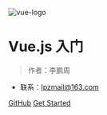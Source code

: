 ![vue-logo](https://cn.vuejs.org/images/logo.png)

# Vue.js 入门

> 作者：李鹏周

- 联系：lpzmail@163.com

[GitHub](https://github.com/lipengzhou/vuejs-tutorial)
[Get Started](README)
